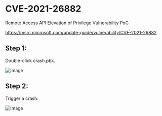 # CVE-2021-26882

Remote Access API Elevation of Privilege Vulnerability PoC


https://msrc.microsoft.com/update-guide/vulnerability/CVE-2021-26882


Step 1: 
---
Double-click crash.pbk.

![image](https://user-images.githubusercontent.com/12623816/110796492-f91aba00-82b2-11eb-8b20-cf0c88dcbb99.png)


Step 2:
---
Trigger a crash.

![image](https://user-images.githubusercontent.com/12623816/110796753-4565fa00-82b3-11eb-9580-bc072204d23f.png)





